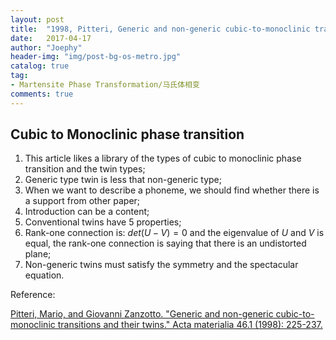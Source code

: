 ```yaml
---
layout: post
title:  "1998, Pitteri, Generic and non-generic cubic-to-monoclinic transitions and their twins"
date:   2017-04-17
author: "Joephy"
header-img: "img/post-bg-os-metro.jpg"
catalog: true
tag:
- Martensite Phase Transformation/马氏体相变
comments: true
---
```

Cubic to Monoclinic phase transition
-----------

1. This article likes a library of the types of cubic to monoclinic phase transition and the twin types;
2. Generic type twin is less that non-generic type;
3. When we want to describe a phoneme, we should find whether there is a support from other paper;
4. Introduction can be a content;
5. Conventional twins have 5 properties;
6. Rank-one connection is: $det(U-V) = 0$ and the eigenvalue of $U$ and $V$ is equal, the rank-one connection is saying that there is an undistorted plane;
7. Non-generic twins must satisfy the symmetry and the spectacular equation.

Reference:

[Pitteri, Mario, and Giovanni Zanzotto. "Generic and non-generic cubic-to-monoclinic transitions and their twins." Acta materialia 46.1 (1998): 225-237.](http://www.sciencedirect.com/science/article/pii/S1359645497002036)

